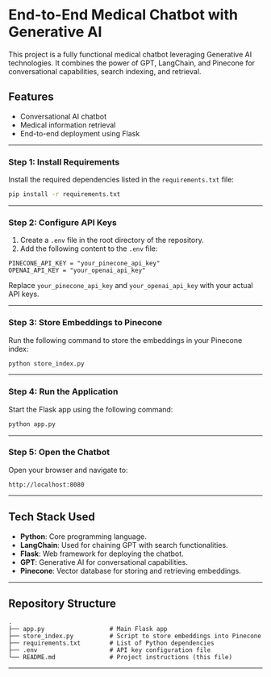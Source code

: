# End-to-End Medical Chatbot with Generative AI

This project is a fully functional medical chatbot leveraging Generative AI technologies. It combines the power of GPT, LangChain, and Pinecone for conversational capabilities, search indexing, and retrieval.

## Features
- Conversational AI chatbot
- Medical information retrieval
- End-to-end deployment using Flask

---

### **Step 1: Install Requirements**
Install the required dependencies listed in the `requirements.txt` file:
```bash
pip install -r requirements.txt
```

---

### **Step 2: Configure API Keys**
1. Create a `.env` file in the root directory of the repository.
2. Add the following content to the `.env` file:
```env
PINECONE_API_KEY = "your_pinecone_api_key"
OPENAI_API_KEY = "your_openai_api_key"
```
Replace `your_pinecone_api_key` and `your_openai_api_key` with your actual API keys.

---

### **Step 3: Store Embeddings to Pinecone**
Run the following command to store the embeddings in your Pinecone index:
```bash
python store_index.py
```

---

### **Step 4: Run the Application**
Start the Flask app using the following command:
```bash
python app.py
```

---

### **Step 5: Open the Chatbot**
Open your browser and navigate to:
```
http://localhost:8080
```

---

## **Tech Stack Used**
- **Python**: Core programming language.
- **LangChain**: Used for chaining GPT with search functionalities.
- **Flask**: Web framework for deploying the chatbot.
- **GPT**: Generative AI for conversational capabilities.
- **Pinecone**: Vector database for storing and retrieving embeddings.

---

## **Repository Structure**
```
.
├── app.py                  # Main Flask app
├── store_index.py          # Script to store embeddings into Pinecone
├── requirements.txt        # List of Python dependencies
├── .env                    # API key configuration file
└── README.md               # Project instructions (this file)
```

---

